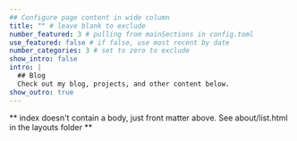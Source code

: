 ```yaml
---
## Configure page content in wide column
title: "" # leave blank to exclude
number_featured: 3 # pulling from mainSections in config.toml
use_featured: false # if false, use most recent by date
number_categories: 3 # set to zero to exclude
show_intro: false
intro: |
  ## Blog  
  Check out my blog, projects, and other content below.   
show_outro: true
---
```


** index doesn't contain a body, just front matter above.
See about/list.html in the layouts folder **
